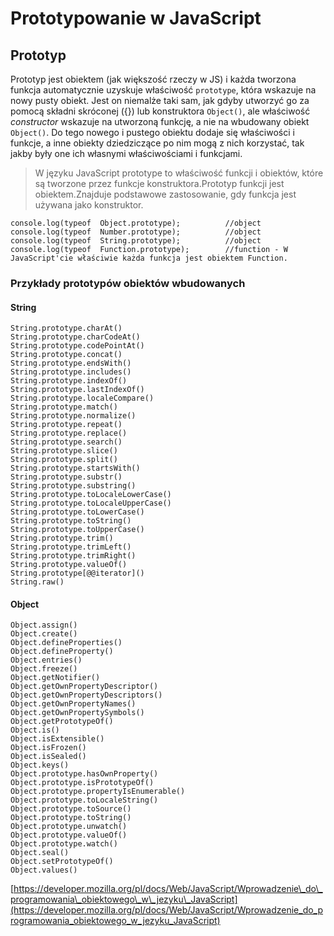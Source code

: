 # Prototypowanie w JavaScript

## Prototyp

Prototyp jest obiektem \(jak większość rzeczy w JS\) i każda tworzona funkcja automatycznie uzyskuje właściwość `prototype`, która wskazuje na nowy pusty obiekt. Jest on niemalże taki sam, jak gdyby utworzyć go za pomocą składni skróconej \({}\) lub konstruktora `Object()`, ale właściwość _constructor_ wskazuje na utworzoną funkcję, a nie na wbudowany obiekt `Object()`. Do tego nowego i pustego obiektu dodaje się właściwości i funkcje, a inne obiekty dziedziczące po nim mogą z nich korzystać, tak jakby były one ich własnymi właściwościami i funkcjami.

> W języku JavaScript prototype to właściwość funkcji i obiektów, które są tworzone przez funkcje konstruktora.Prototyp funkcji jest obiektem.Znajduje podstawowe zastosowanie, gdy funkcja jest używana jako konstruktor.

```
console.log(typeof  Object.prototype);          //object
console.log(typeof  Number.prototype);          //object
console.log(typeof  String.prototype);          //object
console.log(typeof  Function.prototype);        //function - W JavaScript'cie właściwie każda funkcja jest obiektem Function.
```

### Przykłady prototypów obiektów wbudowanych

#### String

```
String.prototype.charAt()
String.prototype.charCodeAt()
String.prototype.codePointAt()
String.prototype.concat()
String.prototype.endsWith()
String.prototype.includes()
String.prototype.indexOf()
String.prototype.lastIndexOf()
String.prototype.localeCompare()
String.prototype.match()
String.prototype.normalize()
String.prototype.repeat()
String.prototype.replace()
String.prototype.search()
String.prototype.slice()
String.prototype.split()
String.prototype.startsWith()
String.prototype.substr()
String.prototype.substring()
String.prototype.toLocaleLowerCase()
String.prototype.toLocaleUpperCase()
String.prototype.toLowerCase()
String.prototype.toString()
String.prototype.toUpperCase()
String.prototype.trim()
String.prototype.trimLeft()
String.prototype.trimRight()
String.prototype.valueOf()
String.prototype[@@iterator]()
String.raw()
```

#### Object

```
Object.assign()
Object.create()
Object.defineProperties()
Object.defineProperty()
Object.entries()
Object.freeze()
Object.getNotifier()
Object.getOwnPropertyDescriptor()
Object.getOwnPropertyDescriptors()
Object.getOwnPropertyNames()
Object.getOwnPropertySymbols()
Object.getPrototypeOf()
Object.is()
Object.isExtensible()
Object.isFrozen()
Object.isSealed()
Object.keys()
Object.prototype.hasOwnProperty()
Object.prototype.isPrototypeOf()
Object.prototype.propertyIsEnumerable()
Object.prototype.toLocaleString()
Object.prototype.toSource()
Object.prototype.toString()
Object.prototype.unwatch()
Object.prototype.valueOf()
Object.prototype.watch()
Object.seal()
Object.setPrototypeOf()
Object.values()
```





[https://developer.mozilla.org/pl/docs/Web/JavaScript/Wprowadzenie\_do\_programowania\_obiektowego\_w\_jezyku\_JavaScript](https://developer.mozilla.org/pl/docs/Web/JavaScript/Wprowadzenie_do_programowania_obiektowego_w_jezyku_JavaScript)

